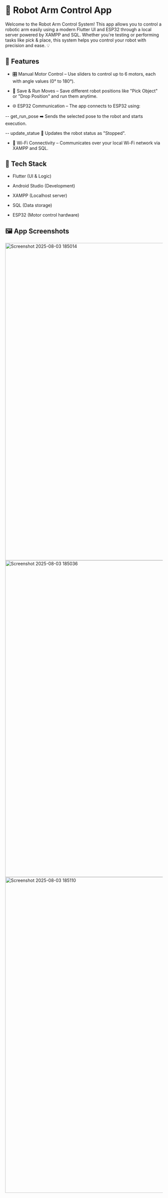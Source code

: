 # 🤖 Robot Arm Control App

Welcome to the Robot Arm Control System! This app allows you to control a robotic arm easily using a modern Flutter UI and ESP32 through a local server powered by XAMPP and SQL. Whether you're testing or performing tasks like pick & place, this system helps you control your robot with precision and ease. 💡

## 📱 Features

- 🎛️ Manual Motor Control – Use sliders to control up to 6 motors, each with angle values (0° to 180°).

- 💾 Save & Run Moves – Save different robot positions like "Pick Object" or "Drop Position" and run them anytime.

- 🌐 ESP32 Communication – The app connects to ESP32 using:

-- get_run_pose ➡️ Sends the selected pose to the robot and starts execution.

-- update_statue 🔴 Updates the robot status as "Stopped".

- 📶 Wi-Fi Connectivity – Communicates over your local Wi-Fi network via XAMPP and SQL.

## 🧱 Tech Stack

- Flutter (UI & Logic)

- Android Studio (Development)

- XAMPP (Localhost server)

- SQL (Data storage)

- ESP32 (Motor control hardware)

## 🖼️ App Screenshots

<img width="677" height="1013" alt="Screenshot 2025-08-03 185014" src="https://github.com/user-attachments/assets/edbe3619-8b46-4bf2-a00f-c09f96c47586" /> 

<img width="667" height="1011" alt="Screenshot 2025-08-03 185036" src="https://github.com/user-attachments/assets/b96a41c5-7e86-4025-ae95-69e421dd2620" /> 

<img width="668" height="1008" alt="Screenshot 2025-08-03 185110" src="https://github.com/user-attachments/assets/acdc6f6a-82ac-4f2b-8a95-f513218830a5" />





